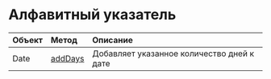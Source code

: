 # Алфавитный указатель

| Объект | Метод                               | Описание                                   |
| :----- | :---------------------------------- | :----------------------------------------- |
| Date   | [addDays](dateFunctions.md#adddays) | Добавляет указанное количество дней к дате |